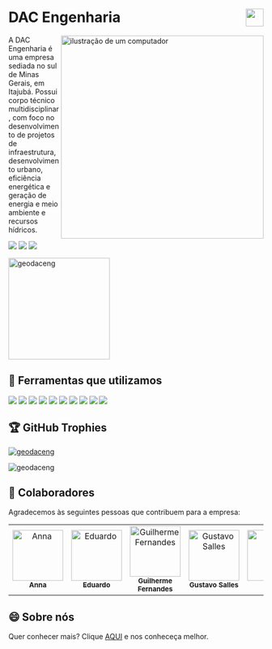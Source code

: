 # DAC Engenharia <img align="right" height="35" src="https://github.com/user-attachments/assets/57425265-992e-450e-9973-781397f32bd8"/>

<img src="https://raw.githubusercontent.com/MicaelliMedeiros/micaellimedeiros/master/image/computer-illustration.png" alt="ilustração de um computador" min-width="400px" max-width="400px" width="400px" align="right">

<p align="left"> 
  A DAC Engenharia é uma empresa sediada no sul de Minas Gerais, em Itajubá. Possui corpo técnico multidisciplinar, com foco no desenvolvimento de projetos de infraestrutura, desenvolvimento urbano, eficiência energética e geração de energia e meio ambiente e recursos hídricos.
</p>



<a href="https://www.linkedin.com/company/dac-engenharia" target="_blank"><img src="https://img.shields.io/badge/-LinkedIn-%230077B5?style=for-the-badge&logo=linkedin&logoColor=white" target="_blank"></a>
<a href = "mailto:geodac@daceng.com.br"><img src="https://img.shields.io/badge/Gmail-D14836?style=for-the-badge&logo=gmail&logoColor=white" target="_blank"></a>
<a href="https://www.instagram.com/dac_engenharia_ltda" target="_blank"><img src="https://img.shields.io/badge/-Instagram-%23E4405F?style=for-the-badge&logo=instagram&logoColor=white" target="_blank"></a>

  <a href="https://github.com/geodaceng">
  	<img height=200 align="center" src="https://github-readme-stats.vercel.app/api?username=geodaceng&show_icons=true&theme=dracula&locale=en&count_private=true&layout=compact" alt="geodaceng" />
  </a>
 

## 🦾 Ferramentas que utilizamos

<div>
<img src="https://img.shields.io/badge/HTML5-E34F26?style=for-the-badge&logo=html5&logoColor=white" target="_blank">
<img src="https://img.shields.io/badge/CSS3-1572B6?style=for-the-badge&logo=css3&logoColor=white" target="_blank">
<img src="https://img.shields.io/badge/JavaScript-F7DF1E?style=for-the-badge&logo=javascript&logoColor=black" target="_blank">
<img src="https://img.shields.io/badge/React-20232A?style=for-the-badge&logo=react&logoColor=61DAFB" target="_blank">
<img src="https://img.shields.io/badge/React_Native-20232A?style=for-the-badge&logo=react&logoColor=61DAFB" target="_blank">
<img src="https://img.shields.io/badge/Playwright-45ba4b?style=for-the-badge&logo=Playwright&logoColor=white" target="_blank">
<img src="https://img.shields.io/badge/GIT-E44C30?style=for-the-badge&logo=git&logoColor=white" target="_blank">
<img src="https://img.shields.io/badge/MySQL-005C84?style=for-the-badge&logo=mysql&logoColor=white" target="_blank">
<img src="https://img.shields.io/badge/VSCode-0078D4?style=for-the-badge&logo=visual%20studio%20code&logoColor=white" target="_blank">
<img src="https://img.shields.io/badge/Trello-0052CC?style=for-the-badge&logo=trello&logoColor=white" target="_blank">
</div>

## 🏆 GitHub Trophies

<p align="left"> <a href="https://github.com/ryo-ma/github-profile-trophy"><img src="https://github-profile-trophy.vercel.app/?username=geodaceng&rank=SECRET,SSS,SS,S,AAA,AA,A,B,C&column=-1&theme=dracula" alt="geodaceng" /></a> </p>

<p align="left"> <img src="https://komarev.com/ghpvc/?username=geodaceng&label=Profile%20views&color=0e75b6&style=flat" alt="geodaceng" /> </p>



## 🤝 Colaboradores

Agradecemos às seguintes pessoas que contribuem para a empresa:

<table>
  <tr>
    <td align="center">
      <a href="#" title="defina o título do link">
        <img src="https://avatars.githubusercontent.com/u/151260429" width="100px;" alt="Anna"/><br>
        <sub>
          <b>Anna</b>
        </sub>
      </a>
    </td>
    <td align="center">
      <a href="#" title="defina o título do link">
        <img src="https://avatars.githubusercontent.com/u/96221715" width="100px;" alt="Eduardo"/><br>
        <sub>
          <b>Eduardo</b>
        </sub>
      </a>
    </td>
    <td align="center">
      <a href="#" title="defina o título do link">
        <img src="https://avatars.githubusercontent.com/u/96323012" width="100px;" alt="Guilherme Fernandes"/><br>
        <sub>
          <b>Guilherme Fernandes</b>
        </sub>
      </a>
    </td>
    <td align="center">
      <a href="#" title="defina o título do link">
        <img src="https://avatars.githubusercontent.com/u/87676513" width="100px;" alt="Gustavo Salles"/><br>
        <sub>
          <b>Gustavo Salles</b>
        </sub>
      </a>
    </td>
     <td align="center">
      <a href="#" title="defina o título do link">
        <img src="" width="100px;" alt="Igor"/><br>
        <sub>
          <b>Igor</b>
        </sub>
      </a>
    </td>
    <td align="center">
      <a href="#" title="defina o título do link">
        <img src="https://avatars.githubusercontent.com/u/130799698" width="100px;" alt="Henrique"/><br>
        <sub>
          <b>Henrique</b>
        </sub>
      </a>
    </td>
  </tr>
</table>

## 😄 Sobre nós

Quer conhecer mais? Clique [AQUI](CONTRIBUTING.md) e nos conheceça melhor.
